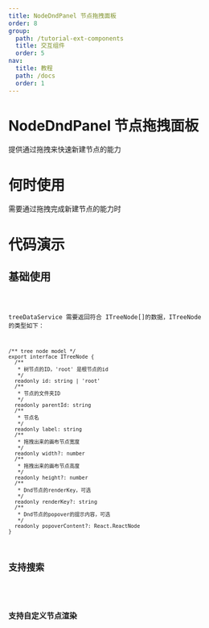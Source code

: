 ```yaml
---
title: NodeDndPanel 节点拖拽面板
order: 8
group:
  path: /tutorial-ext-components
  title: 交互组件
  order: 5
nav:
  title: 教程
  path: /docs
  order: 1
---
```


# NodeDndPanel 节点拖拽面板

提供通过拖拽来快速新建节点的能力

# 何时使用

需要通过拖拽完成新建节点的能力时

# 代码演示

## 基础使用

<code src="./demos/basic/index.tsx" classname="dnd-node-demo"   />

treeDataService 需要返回符合 ITreeNode[]的数据，ITreeNode 的类型如下：

```tsx |pure
/** tree node model */
export interface ITreeNode {
  /**
   * 树节点的ID，'root' 是根节点的id
   */
  readonly id: string | 'root'
  /**
   * 节点的文件夹ID
   */
  readonly parentId: string
  /**
   * 节点名
   */
  readonly label: string
  /**
   * 拖拽出来的画布节点宽度
   */
  readonly width?: number
  /**
   * 拖拽出来的画布节点高度
   */
  readonly height?: number
  /**
   * Dnd节点的renderKey，可选
   */
  readonly renderKey?: string
  /**
   * Dnd节点的popover的提示内容，可选
   */
  readonly popoverContent?: React.ReactNode
}
```

## 支持搜索

<code src="./demos/search/index.tsx" classname="dnd-node-demo"   />

## 支持自定义节点渲染

<code src="./demos/search/index.tsx" classname="dnd-custom-demo"   />
